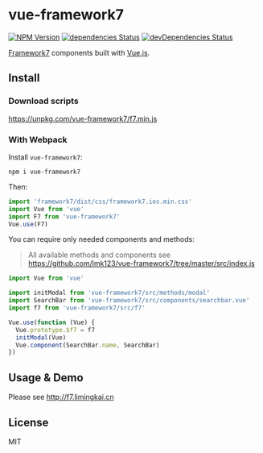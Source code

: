 # vue-framework7

[![NPM Version](https://img.shields.io/npm/v/vue-framework7.svg?style=flat-square)](https://www.npmjs.com/package/vue-framework7)
[![dependencies Status](https://img.shields.io/david/lmk123/vue-framework7.svg?style=flat-square)](https://david-dm.org/lmk123/vue-framework7)
[![devDependencies Status](https://img.shields.io/david/dev/lmk123/vue-framework7.svg?style=flat-square)](https://david-dm.org/lmk123/vue-framework7#info=devDependencies)

[Framework7](http://framework7.io/) components built with [Vue.js](http://vuejs.org/).

## Install

### Download scripts

https://unpkg.com/vue-framework7/f7.min.js

### With Webpack

Install `vue-framework7`:

```
npm i vue-framework7
```

Then:

```js
import 'framework7/dist/css/framework7.ios.min.css'
import Vue from 'vue'
import F7 from 'vue-framework7'
Vue.use(F7)
```

You can require only needed components and methods:

> All available methods and components see https://github.com/lmk123/vue-framework7/tree/master/src/index.js

```js
import Vue from 'vue'

import initModal from 'vue-framework7/src/methods/modal'
import SearchBar from 'vue-framework7/src/components/searchbar.vue'
import f7 from 'vue-framework7/src/f7'

Vue.use(function (Vue) {
  Vue.prototype.$f7 = f7
  initModal(Vue)
  Vue.component(SearchBar.name, SearchBar)
})
```

## Usage & Demo

Please see http://f7.limingkai.cn

## License

MIT
